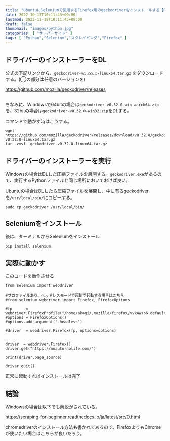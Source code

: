 ```yaml
---
title: "UbuntuにSeleniumで使用するFirefox用のgeckodriverをインストールする【Python】"
date: 2022-10-13T10:11:45+09:00
lastmod: 2022-11-19T10:11:45+09:00
draft: false
thumbnail: "images/python.jpg"
categories: [ "サーバーサイド" ]
tags: [ "Python","Selenium","スクレイピング","Firefox" ]
---
```


## ドライバーのインストーラーをDL

公式の下記リンクから、`geckodriver-v◯.◯◯.◯-linux64.tar.gz` をダウンロードする。(◯の部分は任意のバージョンを)

https://github.com/mozilla/geckodriver/releases

<div class="img-center"><img src="/images/Screenshot from 2022-11-19 10-19-26.png" alt=""></div>

ちなみに、Windowsで64bitの場合は`geckodriver-v0.32.0-win-aarch64.zip `を、32bitの場合は` geckodriver-v0.32.0-win32.zip `をDLする。


コマンドで動かす時はこうする。

    wget https://github.com/mozilla/geckodriver/releases/download/v0.32.0/geckodriver-v0.32.0-linux64.tar.gz
    tar -zxvf  geckodriver-v0.32.0-linux64.tar.gz 


## ドライバーのインストーラーを実行

Windowsの場合はDLした圧縮ファイルを展開する。`geckodriver.exe`があるので、実行するPythonファイルと同じ場所においておけば良い。


Ubuntuの場合はDLしたら圧縮ファイルを展開し、中に有るgeckodriverを`/usr/local/bin/`にコピーする。

    sudo cp geckodriver /usr/local/bin/


## Seleniumをインストール

後は、ターミナルからSeleniumをインストール

```
pip install selenium
```


## 実際に動かす

このコードを動作させる

```
from selenium import webdriver

#プロファイルあり、ヘッドレスモードで起動で起動する場合はこちら
#from selenium.webdriver import Firefox, FirefoxOptions

#fp      = webdriver.FirefoxProfile("/home/akagi/.mozilla/firefox/vvk4wsb6.default")
#options = FirefoxOptions()
#options.add_argument('-headless')

#driver  = webdriver.Firefox(fp, options=options)


driver  = webdriver.Firefox()
driver.get("https://noauto-nolife.com/")

print(driver.page_source)

driver.quit()
```

正常に起動すればインストールは完了


## 結論

Windowsの場合は以下でも解説がされている。

https://scraping-for-beginner.readthedocs.io/ja/latest/src/0.html

chromedriverのインストール方法も書かれてあるので、FirefoxよりもChromeが使いたい場合はこちらが良いだろう。

